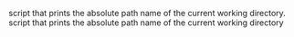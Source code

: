script that prints the absolute path name of the current working directory.
script that prints the absolute path name of the current working directory
